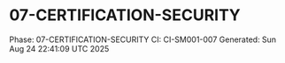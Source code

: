 # 07-CERTIFICATION-SECURITY
Phase: 07-CERTIFICATION-SECURITY
CI: CI-SM001-007
Generated: Sun Aug 24 22:41:09 UTC 2025
